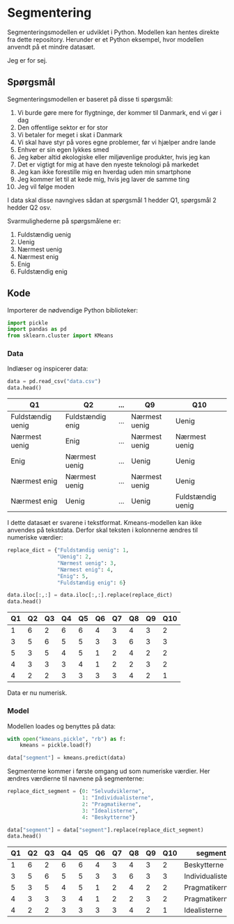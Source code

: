 # Segmentering

Segmenteringsmodellen er udviklet i Python. Modellen kan hentes direkte fra dette repository. Herunder er et Python eksempel, hvor modellen anvendt på et mindre datasæt.

Jeg er for sej. 

## Spørgsmål
Segmenteringsmodellen er baseret på disse ti spørgsmål:

1. Vi burde gøre mere for flygtninge, der kommer til Danmark, end vi gør i dag
2. Den offentlige sektor er for stor
3. Vi betaler for meget i skat i Danmark
4. Vi skal have styr på vores egne problemer, før vi hjælper andre lande
5. Enhver er sin egen lykkes smed
6. Jeg køber altid økologiske eller miljøvenlige produkter, hvis jeg kan
7. Det er vigtigt for mig at have den nyeste teknologi på markedet
8. Jeg kan ikke forestille mig en hverdag uden min smartphone
9. Jeg kommer let til at kede mig, hvis jeg laver de samme ting
10. Jeg vil følge moden

I data skal disse navngives sådan at spørgsmål 1 hedder Q1, spørgsmål 2 hedder Q2 osv.

Svarmulighederne på spørgsmålene er:
1. Fuldstændig uenig
2. Uenig
3. Nærmest uenig
4. Nærmest enig
5. Enig
6. Fuldstændig enig


## Kode
Importerer de nødvendige Python biblioteker:
```python
import pickle
import pandas as pd
from sklearn.cluster import KMeans
```
### Data
Indlæser og inspicerer data:
```python
data = pd.read_csv("data.csv")
data.head()
```
|                Q1 |               Q2|...|            Q9|               Q10|
|-------------------|-----------------|---|--------------|------------------|
| Fuldstændig uenig | Fuldstændig enig|...|Nærmest uenig |             Uenig|
|     Nærmest uenig |             Enig|...|Nærmest uenig |     Nærmest uenig|
|              Enig |    Nærmest uenig|...|        Uenig |             Uenig|
|      Nærmest enig |    Nærmest uenig|...|Nærmest uenig |             Uenig|
|      Nærmest enig |            Uenig|...|        Uenig | Fuldstændig uenig|

I dette datasæt er svarene i tekstformat. Kmeans-modellen kan ikke anvendes på tekstdata. Derfor skal teksten i kolonnerne ændres til numeriske værdier:

```python
replace_dict = {"Fuldstændig uenig": 1,
                "Uenig": 2,
                "Nærmest uenig": 3,
                "Nærmest enig": 4,
                "Enig": 5,
                "Fuldstændig enig": 6}

data.iloc[:,:] = data.iloc[:,:].replace(replace_dict)
data.head()
```
| Q1 | Q2 | Q3 | Q4 | Q5 | Q6 | Q7 | Q8 | Q9 | Q10 |
|----|----|----|----|----|----|----|----|----|-----|
| 1  | 6  | 2  | 6  | 6  | 4  | 3  | 4  | 3  | 2   |
| 3  | 5  | 6  | 5  | 5  | 3  | 3  | 6  | 3  | 3   |
| 5  | 3  | 5  | 4  | 5  | 1  | 2  | 4  | 2  | 2   |
| 4  | 3  | 3  | 3  | 4  | 1  | 2  | 2  | 3  | 2   |
| 4  | 2  | 2  | 3  | 3  | 3  | 3  | 4  | 2  | 1   |

Data er nu numerisk.

### Model
Modellen loades og benyttes på data:
```python
with open("kmeans.pickle", "rb") as f:
    kmeans = pickle.load(f)

data["segment"] = kmeans.predict(data)
```

Segmenterne kommer i første omgang ud som numeriske værdier. Her ændres værdierne til navnene på segmenterne:
```python
replace_dict_segment = {0: "Selvudviklerne",
                        1: "Individualisterne",
                        2: "Pragmatikerne",
                        3: "Idealisterne",
                        4: "Beskytterne"}

data["segment"] = data["segment"].replace(replace_dict_segment)
data.head()
```

| Q1 | Q2 | Q3 | Q4 | Q5 | Q6 | Q7 | Q8 | Q9 | Q10 | segment           |
|----|----|----|----|----|----|----|----|----|-----|-------------------|
| 1  | 6  | 2  | 6  | 6  | 4  | 3  | 4  | 3  | 2   | Beskytterne       |
| 3  | 5  | 6  | 5  | 5  | 3  | 3  | 6  | 3  | 3   | Individualisterne |
| 5  | 3  | 5  | 4  | 5  | 1  | 2  | 4  | 2  | 2   | Pragmatikerne     |
| 4  | 3  | 3  | 3  | 4  | 1  | 2  | 2  | 3  | 2   | Pragmatikerne     |
| 4  | 2  | 2  | 3  | 3  | 3  | 3  | 4  | 2  | 1   | Idealisterne      |
